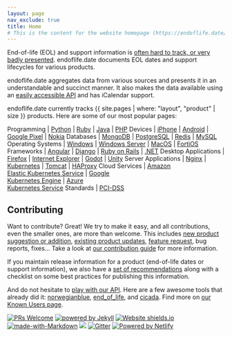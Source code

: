 ```yaml
---
layout: page
nav_exclude: true
title: Home
# This is the content for the website homepage (https://endoflife.date/)
---
```


End-of-life (EOL) and support information is [often hard to track, or very badly presented](https://twitter.com/captn3m0/status/1110504412064239617).
endoflife.date documents EOL dates and support lifecycles for various products.

endoflife.date aggregates data from various sources and presents it in an understandable and
succinct manner. It also makes the data available using an [easily accessible API](https://endoflife.date/docs/api)
and has iCalendar support.

endoflife.date currently tracks {{ site.pages | where: "layout", "product" | size }} products.
Here are some of our most popular pages:

Programming           | [Python][python] | [Ruby][ruby] | [Java][java] | [PHP][php]
Devices               | [iPhone][iphone] | [Android][android] | [Google Pixel][pixel] | [Nokia][nokia]
Databases             | [MongoDB][mongodb] | [PostgreSQL][postgresql] | [Redis][redis] | [MySQL][mysql]
Operating Systems     | [Windows][windows] | [Windows Server][windows-server] | [MacOS][macos] | [FortiOS][fortios]
Frameworks            | [Angular][angular] | [Django][django] | [Ruby on Rails][rails] | [.NET][net]
Desktop Applications  | [Firefox][firefox] | [Internet Explorer][ie] | [Godot][godot] | [Unity][unity]
Server Applications   | [Nginx][nginx] | [Kubernetes][k8s] | [Tomcat][tomcat] | [HAProxy][haproxy]
Cloud Services        | [Amazon<br>Elastic Kubernetes Service][eks] | [Google<br>Kubernetes Engine][gke] | [Azure<br>Kubernetes Service][aks]
Standards             | [PCI-DSS][pci-dss]

## Contributing

Want to contribute? Great! We try to make it easy, and all contributions, even the smaller ones, are
more than welcome. This includes
[new product suggestion or addition](https://github.com/endoflife-date/endoflife.date/issues/new?assignees=&labels=request&template=new_product_suggestion.md&title=),
[existing product updates](https://github.com/endoflife-date/endoflife.date/issues/new?assignees=&labels=bug&template=report_incorrect_details.md&title=),
[feature request](https://github.com/endoflife-date/endoflife.date/issues/new?assignees=&labels=enhancement&template=feature_request.md&title=),
bug reports, fixes... Take a look at [our contribution guide](https://github.com/endoflife-date/endoflife.date/blob/master/CONTRIBUTING.md)
for more information.

If you maintain release information for a product (end-of-life dates or support information), we
also have a [set of recommendations](/recommendations) along with a checklist on some best practices
for publishing this information.

And do not hesitate to [play with our API](https://endoflife.date/docs/api). Here are a few awesome
tools that already did it: [norwegianblue](https://github.com/hugovk/norwegianblue),
[end_of_life](https://github.com/MatheusRich/end_of_life), and
[cicada](https://github.com/mcandre/cicada). Find more on
[our Known Users page](https://github.com/endoflife-date/endoflife.date/wiki/Known-Users).

[![PRs Welcome](https://img.shields.io/badge/PRs-welcome-brightgreen.svg)](https://opensource.guide/how-to-contribute/#opening-a-pull-request)
[![powered by Jekyll](https://img.shields.io/badge/powered_by-Jekyll-blue.svg)](https://jekyllrb.com/)
[![Website shields.io](https://img.shields.io/website-up-down-green-red/https/endoflife.date.svg)](https://endoflife.date/)
[![made-with-Markdown](https://img.shields.io/badge/Made%20with-Markdown-1f425f.svg)](https://commonmark.org)
[![](https://img.shields.io/badge/Hacktoberfest-Welcome-green)](https://github.com/endoflife-date/endoflife.date/issues/408)
[![Gitter](https://img.shields.io/badge/chat%20on-gitter-green)](https://gitter.im/endoflife-date/community)
[![Powered by Netlify](https://www.netlify.com/v3/img/components/netlify-light.svg)](https://www.netlify.com)

[python]: /python
[nodejs]: /nodejs
[java]: /java
[php]: /php
[iphone]: /iphone
[android]: /android
[pixel]: /pixel
[nokia]: /nokia
[mongodb]: /mongodb
[postgresql]: /postgresql
[redis]: /redis
[mysql]: /mysql
[windows]: /windows
[windows-server]: /windows-server
[macos]: /macos
[fortios]: /fortios
[angular]: /angular
[django]: /django
[ruby]: /ruby
[net]: /dotnet
[firefox]: /firefox
[ie]: /internet-explorer
[godot]: /godot
[unity]: /unity
[nginx]: /nginx
[k8s]: /k8s
[tomcat]: /tomcat
[haproxy]: /haproxy
[rails]: /rails
[eks]: /eks
[gke]: /gke
[aks]: /azure-kubernetes-service
[pci-dss]: /pci-dss

